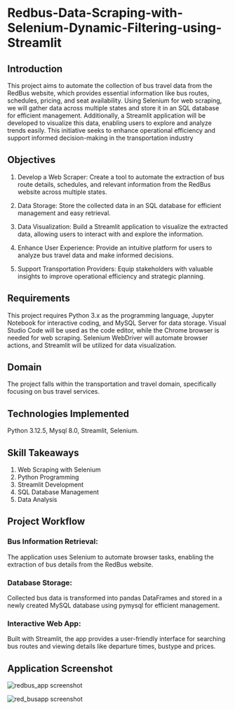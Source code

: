 # Redbus-Data-Scraping-with-Selenium-Dynamic-Filtering-using-Streamlit
##  Introduction
This project aims to automate the collection of bus travel data from the RedBus website, which provides essential information like bus routes, schedules, pricing, and seat availability. Using Selenium for web scraping, we will gather data across multiple states and store it in an SQL database for efficient management. Additionally, a Streamlit application will be developed to visualize this data, enabling users to explore and analyze trends easily. This initiative seeks to enhance operational efficiency and support informed decision-making in the transportation industry
## Objectives
1. Develop a Web Scraper: Create a tool to automate the extraction of bus route details, schedules, and relevant information from the RedBus website across multiple states.

2. Data Storage: Store the collected data in an SQL database for efficient management and easy retrieval.

3. Data Visualization: Build a Streamlit application to visualize the extracted data, allowing users to interact with and explore the information.

4. Enhance User Experience: Provide an intuitive platform for users to analyze bus travel data and make informed decisions.

5. Support Transportation Providers: Equip stakeholders with valuable insights to improve operational efficiency and strategic planning.

## Requirements
This project requires Python 3.x as the programming language, Jupyter Notebook for interactive coding, and MySQL Server for data storage. Visual Studio Code will be used as the code editor, while the Chrome 
browser is needed for web scraping. Selenium WebDriver will automate browser actions, and Streamlit will be utilized for data visualization.

## Domain
The project falls within the transportation and travel domain, specifically focusing on bus travel services.

## Technologies Implemented
Python 3.12.5,
Mysql 8.0,
Streamlit,
Selenium.

## Skill Takeaways
1. Web Scraping with Selenium
2. Python Programming
3. Streamlit Development
4. SQL Database Management
5. Data Analysis

## Project Workflow
### Bus Information Retrieval:
The application uses Selenium to automate browser tasks, enabling the extraction of bus details from the RedBus website.
### Database Storage:
Collected bus data is transformed into pandas DataFrames and stored in a newly created MySQL database using pymysql for efficient management.
### Interactive Web App:
Built with Streamlit, the app provides a user-friendly interface for searching bus routes and viewing details like departure times, bustype and prices.

## Application Screenshot

![redbus_app screenshot](https://github.com/user-attachments/assets/3c4c788a-d1c7-4bf3-a948-1b7fd3801230)

![red_busapp screenshot](https://github.com/user-attachments/assets/7e622f47-b996-4e71-ba21-eba44fe0816d)


